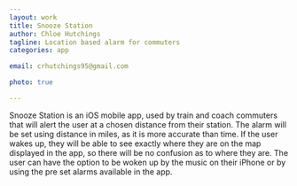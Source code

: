 ```yaml
---
layout: work
title: Snooze Station
author: Chloe Hutchings
tagline: Location based alarm for commuters
categories: app

email: crhutchings95@gmail.com 

photo: true

---
```


Snooze Station is an iOS mobile app, used by train and coach commuters that will alert the user at a chosen distance from their station. The alarm will be set using distance in miles, as it is more accurate than time. If the user wakes up, they will be able to see exactly where they are on the map displayed in the app, so there will be no confusion as to where they are. The user can have the option to be woken up by the music on their iPhone or by using the pre set alarms available in the app.  